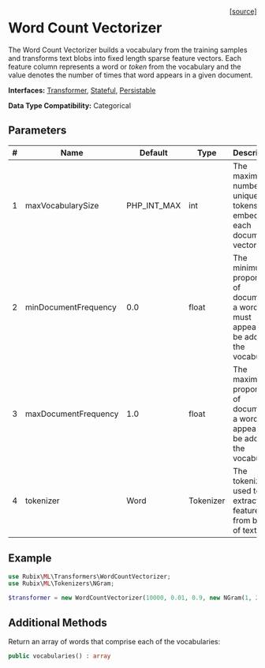 <span style="float:right;"><a href="https://github.com/RubixML/ML/blob/master/src/Transformers/WordCountVectorizer.php">[source]</a></span>

# Word Count Vectorizer
The Word Count Vectorizer builds a vocabulary from the training samples and transforms text blobs into fixed length sparse feature vectors. Each feature column represents a word or *token* from the vocabulary and the value denotes the number of times that word appears in a given document.

**Interfaces:** [Transformer](api.md#transformer), [Stateful](api.md#stateful), [Persistable](../persistable.md)

**Data Type Compatibility:** Categorical

## Parameters
| # | Name | Default | Type | Description |
|---|---|---|---|---|
| 1 | maxVocabularySize | PHP_INT_MAX | int | The maximum number of unique tokens to embed into each document vector. |
| 2 | minDocumentFrequency | 0.0 | float | The minimum proportion of documents a word must appear in to be added to the vocabulary. |
| 3 | maxDocumentFrequency | 1.0 | float | The maximum proportion of documents a word can appear in to be added to the vocabulary. |
| 4 | tokenizer | Word | Tokenizer | The tokenizer used to extract features from blobs of text. |

## Example
```php
use Rubix\ML\Transformers\WordCountVectorizer;
use Rubix\ML\Tokenizers\NGram;

$transformer = new WordCountVectorizer(10000, 0.01, 0.9, new NGram(1, 2));
```

## Additional Methods
Return an array of words that comprise each of the vocabularies:
```php
public vocabularies() : array
```
